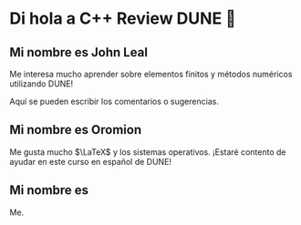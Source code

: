 # Di hola a C++ Review DUNE 👋

## Mi nombre es John Leal

Me interesa mucho aprender sobre elementos finitos y métodos numéricos
utilizando DUNE!

Aquí se pueden escribir los comentarios o sugerencias.

## Mi nombre es Oromion

Me gusta mucho $\LaTeX$ y los sistemas operativos.
¡Estaré contento de ayudar en este curso en español de DUNE!

## Mi nombre es

Me.
